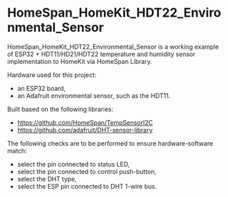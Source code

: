# HomeSpan_HomeKit_HDT22_Environmental_Sensor
HomeSpan_HomeKit_HDT22_Environmental_Sensor is a working example of ESP32 + HDT11/HD21/HDT22 temperature and humidity sensor implementation to HomeKit via HomeSpan Library.

Hardware used for this project:
- an ESP32 board,
- an Adafruit environmental sensor, such as the HDT11.

Built based on the following libraries:
- https://github.com/HomeSpan/TempSensorI2C
- https://github.com/adafruit/DHT-sensor-library

The following checks are to be performed to ensure hardware-software match:
- select the pin connected to status LED,
- select the pin connected to control push-button,
- select the DHT type,
- select the ESP pin connected to DHT 1-wire bus.
